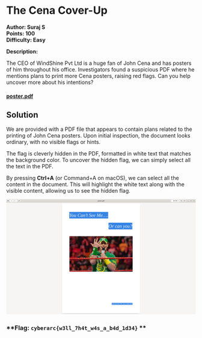 # The Cena Cover-Up

**Author: Suraj S**  
**Points: 100**  
**Difficulty: Easy**

**Description:**  

The CEO of WindShine Pvt Ltd is a huge fan of John Cena and has posters of him throughout his office. Investigators found a suspicious PDF where he mentions plans to print more Cena posters, raising red flags. Can you help uncover more about his intentions?


#### [poster.pdf](poster.pdf)

## Solution

    
We are provided with a PDF file that appears to contain plans related to the printing of John Cena posters. Upon initial inspection, the document looks ordinary, with no visible flags or hints.


The flag is cleverly hidden in the PDF, formatted in white text that matches the background color. To uncover the hidden flag, we can simply select all the text in the PDF.


By pressing **Ctrl+A** (or Command+A on macOS), we can select all the content in the document. This will highlight the white text along with the visible content, allowing us to see the hidden flag.

![Output](output.png)


### **Flag: `cyberarc{w3ll_7h4t_w4s_a_b4d_1d34}` **